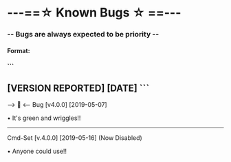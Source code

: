# ---==☆ Known Bugs ☆ ==---
  ### -- Bugs are always expected to be priority --

#### Format:
#### ```<BUG>
[VERSION REPORTED] [DATE]
<The Problem>```
----------

--> 🐛 <-- Bug [v4.0.0] [2019-05-07]

• It's green and wriggles!!

----------

Cmd-Set [v.4.0.0] [2019-05-16] (Now Disabled)

• Anyone could use!!
